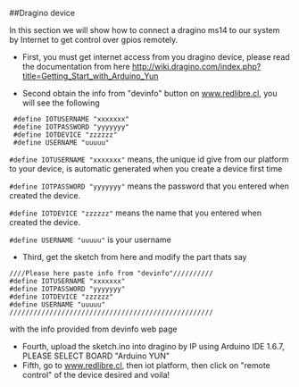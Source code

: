 ##Dragino device

In this section we will show how to connect a dragino ms14 to our system by Internet to get control over gpios remotely.

- First, you must get internet access from you dragino device, please read the documentation from here http://wiki.dragino.com/index.php?title=Getting_Start_with_Arduino_Yun

- Second obtain the info from "devinfo" button on www.redlibre.cl, you will see the following
```
 #define IOTUSERNAME "xxxxxxx"
 #define IOTPASSWORD "yyyyyyy"
 #define IOTDEVICE "zzzzzz"
 #define USERNAME "uuuuu"
```

`#define IOTUSERNAME "xxxxxxx"` means, the unique id give from our platform to your device, is automatic generated when you create a device first time

`#define IOTPASSWORD "yyyyyyy"` means the password that you entered when created the device.

`#define IOTDEVICE "zzzzzz"` means the name that you entered when created the device.

`#define USERNAME "uuuuu"` is your username


- Third, get the sketch from here and modify the part thats say

```
////Please here paste info from "devinfo"//////////
#define IOTUSERNAME "xxxxxxx"
#define IOTPASSWORD "yyyyyyy"
#define IOTDEVICE "zzzzzz"
#define USERNAME "uuuuu"
///////////////////////////////////////////////////
```

with the info provided from devinfo web page


- Fourth, upload the sketch.ino into dragino by IP using Arduino IDE 1.6.7, PLEASE SELECT BOARD "Arduino YUN"
- Fifth, go to www.redlibre.cl, then iot platform, then click on "remote control" of the device desired and voila!
